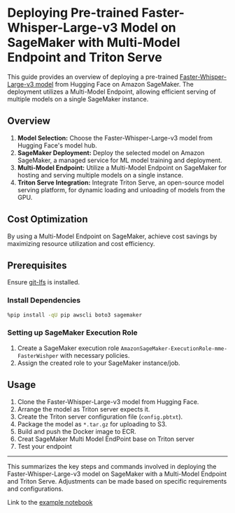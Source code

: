 # Deploying Pre-trained Faster-Whisper-Large-v3 Model on SageMaker with Multi-Model Endpoint and Triton Serve

This guide provides an overview of deploying a pre-trained [Faster-Whisper-Large-v3 model](https://huggingface.co/Systran/faster-whisper-large-v3) from Hugging Face on Amazon SageMaker. The deployment utilizes a Multi-Model Endpoint, allowing efficient serving of multiple models on a single SageMaker instance.

## Overview

1. **Model Selection:** Choose the Faster-Whisper-Large-v3 model from Hugging Face's model hub.
2. **SageMaker Deployment:** Deploy the selected model on Amazon SageMaker, a managed service for ML model training and deployment.
3. **Multi-Model Endpoint:** Utilize a Multi-Model Endpoint on SageMaker for hosting and serving multiple models on a single instance.
4. **Triton Serve Integration:** Integrate Triton Serve, an open-source model serving platform, for dynamic loading and unloading of models from the GPU.

## Cost Optimization

By using a Multi-Model Endpoint on SageMaker, achieve cost savings by maximizing resource utilization and cost efficiency.

## Prerequisites

Ensure [git-lfs](https://git-lfs.com/) is installed.

### Install Dependencies

```bash
%pip install -qU pip awscli boto3 sagemaker
```

### Setting up SageMaker Execution Role

1. Create a SageMaker execution role `AmazonSageMaker-ExecutionRole-mme-FasterWishper` with necessary policies.
2. Assign the created role to your SageMaker instance/job.

## Usage

1. Clone the Faster-Whisper-Large-v3 model from Hugging Face.
2. Arrange the model as Triton server expects it.
3. Create the Triton server configuration file (`config.pbtxt`).
4. Package the model as `*.tar.gz` for uploading to S3.
5. Build and push the Docker image to ECR.
6. Creat SageMaker Multi Model EndPoint base on Triton server
7. Test your endpoint

---

This summarizes the key steps and commands involved in deploying the Faster-Whisper-Large-v3 model on SageMaker with a Multi-Model Endpoint and Triton Serve. Adjustments can be made based on specific requirements and configurations.

Link to the [example notebook](sagemaker-mme-triton-fasterwhisper.ipynb)